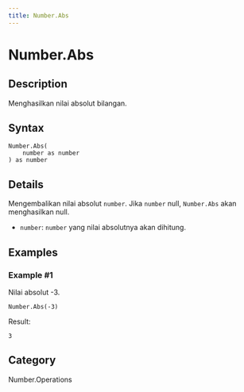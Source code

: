 ```yaml
---
title: Number.Abs
---
```


# Number.Abs


## Description

Menghasilkan nilai absolut bilangan.


## Syntax

```powerquery
Number.Abs(
    number as number
) as number
```


## Details

Mengembalikan nilai absolut <code>number</code>. Jika <code>number</code> null, <code>Number.Abs</code> akan menghasilkan null.    <ul>        <li><code>number</code>: <code>number</code> yang nilai absolutnya akan dihitung.</li>      </ul>


## Examples

### Example #1 
Nilai absolut -3.
```powerquery
Number.Abs(-3)
```

Result: 
```powerquery
3
```




## Category
Number.Operations
